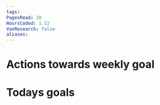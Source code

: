 ```yaml
---
tags: 
PagesRead: 20
HoursCoded: 1.52
VanResearch: false
aliases:
---
```

# Actions towards weekly goal
# Todays goals
